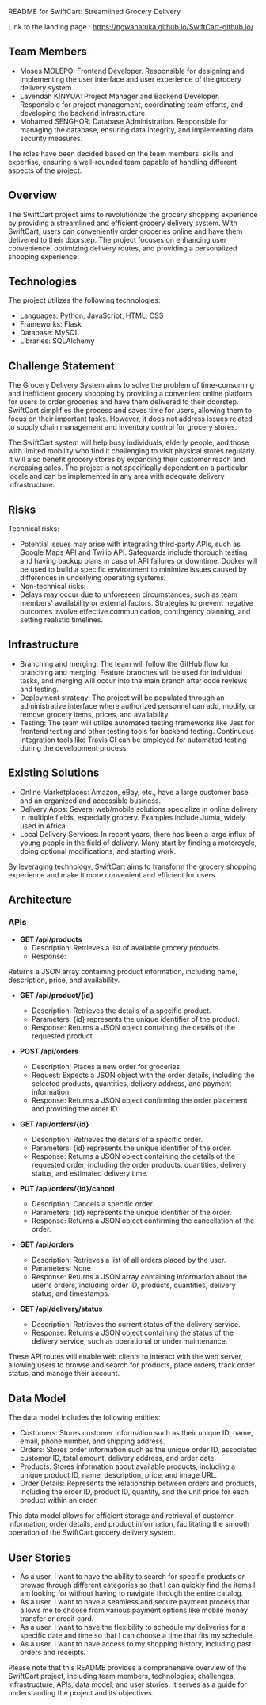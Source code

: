 README for SwiftCart: Streamlined Grocery Delivery

Link to the landing page : https://ngwanatuka.github.io/SwiftCart-github.io/

## Team Members

- Moses MOLEPO: Frontend Developer. Responsible for designing and implementing the user interface and user experience of the grocery delivery system.
- Lavendah KINYUA: Project Manager and Backend Developer. Responsible for project management, coordinating team efforts, and developing the backend infrastructure.
- Mohamed SENGHOR: Database Administration. Responsible for managing the database, ensuring data integrity, and implementing data security measures.

The roles have been decided based on the team members' skills and expertise, ensuring a well-rounded team capable of handling different aspects of the project.

## Overview

The SwiftCart project aims to revolutionize the grocery shopping experience by providing a streamlined and efficient grocery delivery system. With SwiftCart, users can conveniently order groceries online and have them delivered to their doorstep. The project focuses on enhancing user convenience, optimizing delivery routes, and providing a personalized shopping experience.

## Technologies

The project utilizes the following technologies:

- Languages: Python, JavaScript, HTML, CSS
- Frameworks: Flask
- Database: MySQL
- Libraries: SQLAlchemy

## Challenge Statement

The Grocery Delivery System aims to solve the problem of time-consuming and inefficient grocery shopping by providing a convenient online platform for users to order groceries and have them delivered to their doorstep. SwiftCart simplifies the process and saves time for users, allowing them to focus on their important tasks. However, it does not address issues related to supply chain management and inventory control for grocery stores.

The SwiftCart system will help busy individuals, elderly people, and those with limited mobility who find it challenging to visit physical stores regularly. It will also benefit grocery stores by expanding their customer reach and increasing sales. The project is not specifically dependent on a particular locale and can be implemented in any area with adequate delivery infrastructure.

## Risks

Technical risks:
- Potential issues may arise with integrating third-party APIs, such as Google Maps API and Twilio API. Safeguards include thorough testing and having backup plans in case of API failures or downtime. Docker will be used to build a specific environment to minimize issues caused by differences in underlying operating systems.
- Non-technical risks:
- Delays may occur due to unforeseen circumstances, such as team members' availability or external factors. Strategies to prevent negative outcomes involve effective communication, contingency planning, and setting realistic timelines.

## Infrastructure

- Branching and merging: The team will follow the GitHub flow for branching and merging. Feature branches will be used for individual tasks, and merging will occur into the main branch after code reviews and testing.
- Deployment strategy: The project will be populated through an administrative interface where authorized personnel can add, modify, or remove grocery items, prices, and availability.
- Testing: The team will utilize automated testing frameworks like Jest for frontend testing and other testing tools for backend testing. Continuous integration tools like Travis CI can be employed for automated testing during the development process.

## Existing Solutions

- Online Marketplaces: Amazon, eBay, etc., have a large customer base and an organized and accessible business.
- Delivery Apps: Several web/mobile solutions specialize in online delivery in multiple fields, especially grocery. Examples include Jumia, widely used in Africa.
- Local Delivery Services: In recent years, there has been a large influx of young people in the field of delivery. Many start by finding a motorcycle, doing optional modifications, and starting work.

By leveraging technology, SwiftCart aims to transform the grocery shopping experience and make it more convenient and efficient for users.

## Architecture

### APIs

- **GET /api/products**
  - Description: Retrieves a list of available grocery products.
  - Response:

 Returns a JSON array containing product information, including name, description, price, and availability.

- **GET /api/product/{id}**
  - Description: Retrieves the details of a specific product.
  - Parameters: {id} represents the unique identifier of the product.
  - Response: Returns a JSON object containing the details of the requested product.

- **POST /api/orders**
  - Description: Places a new order for groceries.
  - Request: Expects a JSON object with the order details, including the selected products, quantities, delivery address, and payment information.
  - Response: Returns a JSON object confirming the order placement and providing the order ID.

- **GET /api/orders/{id}**
  - Description: Retrieves the details of a specific order.
  - Parameters: {id} represents the unique identifier of the order.
  - Response: Returns a JSON object containing the details of the requested order, including the order products, quantities, delivery status, and estimated delivery time.

- **PUT /api/orders/{id}/cancel**
  - Description: Cancels a specific order.
  - Parameters: {id} represents the unique identifier of the order.
  - Response: Returns a JSON object confirming the cancellation of the order.

- **GET /api/orders**
  - Description: Retrieves a list of all orders placed by the user.
  - Parameters: None
  - Response: Returns a JSON array containing information about the user's orders, including order ID, products, quantities, delivery status, and timestamps.

- **GET /api/delivery/status**
  - Description: Retrieves the current status of the delivery service.
  - Response: Returns a JSON object containing the status of the delivery service, such as operational or under maintenance.

These API routes will enable web clients to interact with the web server, allowing users to browse and search for products, place orders, track order status, and manage their account.

## Data Model

The data model includes the following entities:

- Customers: Stores customer information such as their unique ID, name, email, phone number, and shipping address.
- Orders: Stores order information such as the unique order ID, associated customer ID, total amount, delivery address, and order date.
- Products: Stores information about available products, including a unique product ID, name, description, price, and image URL.
- Order Details: Represents the relationship between orders and products, including the order ID, product ID, quantity, and the unit price for each product within an order.

This data model allows for efficient storage and retrieval of customer information, order details, and product information, facilitating the smooth operation of the SwiftCart grocery delivery system.

## User Stories

- As a user, I want to have the ability to search for specific products or browse through different categories so that I can quickly find the items I am looking for without having to navigate through the entire catalog.
- As a user, I want to have a seamless and secure payment process that allows me to choose from various payment options like mobile money transfer or credit card.
- As a user, I want to have the flexibility to schedule my deliveries for a specific date and time so that I can choose a time that fits my schedule.
- As a user, I want to have access to my shopping history, including past orders and receipts.

Please note that this README provides a comprehensive overview of the SwiftCart project, including team members, technologies, challenges, infrastructure, APIs, data model, and user stories. It serves as a guide for understanding the project and its objectives.

